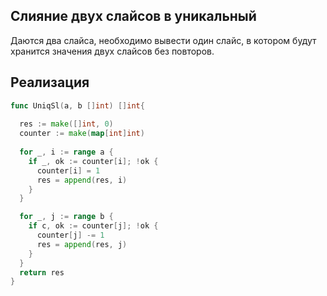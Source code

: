 ## Слияние двух слайсов в уникальный

Даются два слайса, необходимо вывести один слайс, в котором будут хранится значения двух слайсов без повторов.

## Реализация
```go
func UniqSl(a, b []int) []int{
  
  res := make([]int, 0)
  counter := make(map[int]int)
  
  for _, i := range a {
    if _, ok := counter[i]; !ok {
      counter[i] = 1
      res = append(res, i)
    }
  }

  for _, j := range b {
    if c, ok := counter[j]; !ok {
      counter[j] -= 1
      res = append(res, j)
    }
  }
  return res  
}
```
